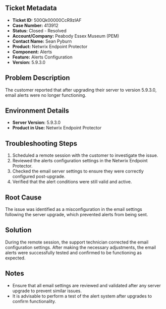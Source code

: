 ## Ticket Metadata
- **Ticket ID:** 500Qk00000CcR9zIAF
- **Case Number:** 413912
- **Status:** Closed - Resolved
- **Account/Company:** Peabody Essex Museum (PEM)
- **Contact Name:** Sean Pyburn
- **Product:** Netwrix Endpoint Protector
- **Component:** Alerts
- **Feature:** Alerts Configuration
- **Version:** 5.9.3.0

## Problem Description
The customer reported that after upgrading their server to version 5.9.3.0, email alerts were no longer functioning.

## Environment Details
- **Server Version:** 5.9.3.0
- **Product in Use:** Netwrix Endpoint Protector

## Troubleshooting Steps
1. Scheduled a remote session with the customer to investigate the issue.
2. Reviewed the alerts configuration settings in the Netwrix Endpoint Protector.
3. Checked the email server settings to ensure they were correctly configured post-upgrade.
4. Verified that the alert conditions were still valid and active.

## Root Cause
The issue was identified as a misconfiguration in the email settings following the server upgrade, which prevented alerts from being sent.

## Solution
During the remote session, the support technician corrected the email configuration settings. After making the necessary adjustments, the email alerts were successfully tested and confirmed to be functioning as expected.

## Notes
- Ensure that all email settings are reviewed and validated after any server upgrade to prevent similar issues.
- It is advisable to perform a test of the alert system after upgrades to confirm functionality.